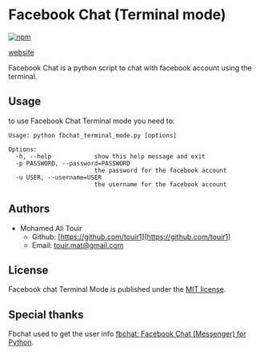 # Facebook Chat (Terminal mode)
[![npm](https://img.shields.io/npm/l/date-2.svg?style=flat-square)]()

[website](https://touir1.github.io/Facebook-Chat-Terminal-mode/)

Facebook Chat is a python script to chat with facebook account using the terminal.

## Usage ##


to use Facebook Chat Terminal mode you need to:
```
Usage: python fbchat_terminal_mode.py [options]

Options:
  -h, --help            show this help message and exit
  -p PASSWORD, --password=PASSWORD
                        the password for the facebook account
  -u USER, --username=USER
                        the username for the facebook account
```

<!---
to use Spam Classifier as a web service you need to:

**-Start the web server**
```
Usage: web_service.py [options]

Options:
  -h, --help            show this help message and exit
  -c FILE, --classifier=FILE
                        import classifier from file
  -v FILE, --vectorizer=FILE
                        import vectorizer from file
  -p PORT, --port=PORT  port of the server
  -a ADRESS, --adress=ADRESS
                        adress of the server
```

**-call the web service**

```
http://[adress]:[port]/[subject]/[message]

adress: adress of the server
port: port of the server
subject: subject of the mail encoded in url format
message: message of the mail encoded in url format
```
-->
## Authors ##

* Mohamed Ali Touir
  * Github: [https://github.com/touir1](https://github.com/touir1)
  * Email: [touir.mat@gmail.com](mailto:touir.mat@gmail.com)

## License ##

Facebook chat Terminal Mode is published under the [MIT license](http://www.opensource.org/licenses/mit-license).

## Special thanks ##

Fbchat used to get the user info [fbchat: Facebook Chat (Messenger) for Python](https://github.com/carpedm20/fbchat).
<!---
csmining.org for providing the dataset used for training my model [csmining: Spam email datasets](http://csmining.org/index.php/spam-email-datasets-.html).
-->

